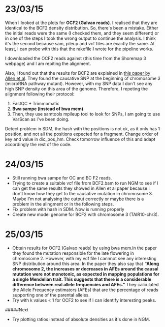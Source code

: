 23/03/15
===

When I looked at the plots for **OCF2 (Galvao reads)**. I realised that they are identical to the BCF2 density distribution. So, there's been a mistake. Either the initial reads were the same (I checked them, and they seem different) or in one of the steps I took the wrong output to continue the analysis. I think it's the second because sam, pileup and vcf files are exactly the same. At least, I can probe with this that the rakefile I wrote for the pipeline works. 

I downloaded the OCF2 reads against (this time from the Shoremap 3 webpage) and I am repiting the alignment. 

Also, I found out that the results for BCF2 are explained in [this paper by Allen et al](http://www.ncbi.nlm.nih.gov/pmc/articles/PMC3772335/#SM3). They found the causative SNP at the beginning of chromosome 3  (microRNA pathway mutant). However, with my SNP data I don't see any high SNP density on this area of the genome. Therefore, I repeting the alignment following their protocol:

1. FastQC + Trimmomatic
2. **Bwa sampe (instead of bwa mem)**
3. Then, they use samtools mpileup tool to look for SNPs, I am going to use VarScan as I've been doing. 


Detect problem in SDM, the hash with the positions is not ok, as it only has 1 position, and not all the positions expected for a fragment. Change order of key and value in dic_pos_hm. Check tomorrow influence of this and adapt accordingly the rest of the code. 

24/03/15
===

- Still running bwa sampe for OC and BC F2 reads. 
- Trying to create a suitable vcf file from BCF2.bam to run NGM to see if I can get the same results they showed in Allen et al paper because I don't know how they get to the causative mutation in chromosome 3. Maybe I'm not analysing the output correctly or maybe there is a problem in the alingment or in the following steps.  
- Fix problem with hash in SDM. Now is running properly 
- Create new model genome for BCF2 with chromosome 3 (TAIR10-chr3). 


25/03/15
===
- Obtain results for OCF2 (Galvao reads) by using bwa mem.In the paper they found the mutation responsible for the late flowering in chromosome 2. However, with my vcf file I cannnot see any interesting SNP distribution around this area. In the paper they also say that **"Along chromosome 2, the increases or decreases in AFEs around the causal mutation were not monotonic, as expected in mapping populations for a single Mendelian trait. This suggests that there is a considerable difference between real allele frequencies and AFEs."** They calculated the Allele Frequency estimators (AFEs) that are the percentage of reads supporting one of the parental alleles. 
- Try with k values < 1 for OCF2 to see if I can identify interesting peaks.

#####Next

- Try plotting ratios instead of absolute densities as it's done in NGM. 